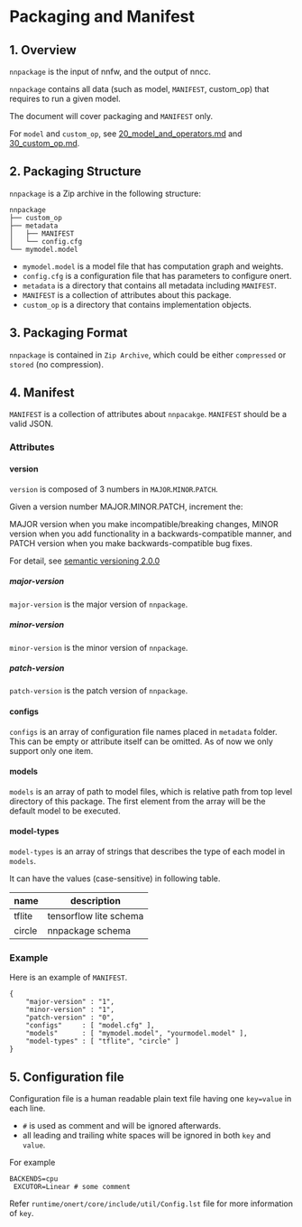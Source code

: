 # Packaging and Manifest

## 1. Overview

`nnpackage` is the input of nnfw, and the output of nncc.

`nnpackage` contains all data (such as model, `MANIFEST`, custom_op) that requires to run a given model.

The document will cover packaging and `MANIFEST` only.

For `model` and `custom_op`, see [20_model_and_operators.md](20_model_and_operators.md) and [30_custom_op.md](30_custom_op.md).

## 2. Packaging Structure

`nnpackage` is a Zip archive in the following structure:

```
nnpackage
├── custom_op
├── metadata
│   ├── MANIFEST
│   └── config.cfg
└── mymodel.model
```

- `mymodel.model` is a model file that has computation graph and weights.
- `config.cfg` is a configuration file that has parameters to configure onert.
- `metadata` is a directory that contains all metadata including `MANIFEST`.
- `MANIFEST` is a collection of attributes about this package.
- `custom_op` is a directory that contains implementation objects.

## 3. Packaging Format

`nnpackage` is contained in `Zip Archive`, which could be either `compressed` or `stored` (no compression).

## 4. Manifest

`MANIFEST` is a collection of attributes about `nnpacakge`. `MANIFEST` should be a valid JSON.

### Attributes

#### version

`version` is composed of 3 numbers in `MAJOR`.`MINOR`.`PATCH`.

Given a version number MAJOR.MINOR.PATCH, increment the:

MAJOR version when you make incompatible/breaking changes,
MINOR version when you add functionality in a backwards-compatible manner, and
PATCH version when you make backwards-compatible bug fixes.

For detail, see [semantic versioning 2.0.0](https://semver.org/)

##### major-version

`major-version` is the major version of `nnpackage`.

##### minor-version

`minor-version` is the minor version of `nnpackage`.

##### patch-version

`patch-version` is the patch version of `nnpackage`.

#### configs

`configs` is an array of configuration file names placed in `metadata` folder. This can be empty or
attribute itself can be omitted. As of now we only support only one item.

#### models

`models` is an array of path to model files, which is relative path from top level directory of this package.
The first element from the array will be the default model to be executed.

#### model-types

`model-types` is an array of strings that describes the type of each model in `models`.

It can have the values (case-sensitive) in following table.

| name   | description            |
|--------|------------------------|
| tflite | tensorflow lite schema |
| circle | nnpackage schema       |

### Example

Here is an example of `MANIFEST`.

```
{
    "major-version" : "1",
    "minor-version" : "1",
    "patch-version" : "0",
    "configs"     : [ "model.cfg" ],
    "models"      : [ "mymodel.model", "yourmodel.model" ],
    "model-types" : [ "tflite", "circle" ]
}
```

## 5. Configuration file

Configuration file is a human readable plain text file having one `key=value` in each line.
- `#` is used as comment and will be ignored afterwards.
- all leading and trailing white spaces will be ignored in both `key` and `value`.

For example
```
BACKENDS=cpu
 EXCUTOR=Linear # some comment
```

Refer `runtime/onert/core/include/util/Config.lst` file for more information of `key`.
